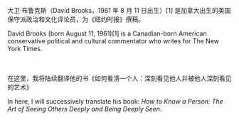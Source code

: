 大卫·布鲁克斯（David Brooks，1961 年 8 月 11 日出生）[1] 是加拿大出生的美国保守派政治和文化评论员，为《纽约时报》撰稿。

David Brooks (born August 11, 1961)[1] is a Canadian-born American conservative political and cultural commentator who writes for The New York Times.
<br/>
<br/>
<br/>

在这里，我将陆续翻译他的书《如何看清一个人：深刻看见他人并被他人深刻看见的艺术》

In here, I will successively translate his book: _How to Know a Person: The Art of Seeing Others Deeply and Being Deeply Seen_.




